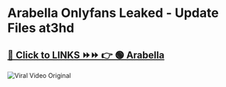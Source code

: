 
 # Arabella Onlyfans Leaked - Update Files at3hd

## <h2><a href="https://clipsfans.com/Arabella&ref=git">🔗 Click to LINKS ⏩⏩ 👉 🟢 Arabella </a></h2>

<a href="https://clipsfans.com/Arabella&ref=git" rel="nofollow" data-target="animated-image.originalLink"><img src="https://i.ibb.co.com/xMMVF88/686577567.gif" alt="Viral Video Original" style="max-width: 100%; display: inline-block;" data-target="animated-image.originalImage"></a>

